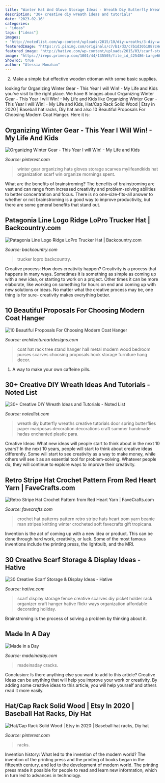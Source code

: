 ```yaml
---
title: "Winter Hat And Glove Storage Ideas - Wreath Diy Butterfly Wreaths Creative Tutorials Door Spring Butterflies Paper Mariposas Decoration Decorations Craft Summer Handmade Hadas Enchanted Plastic Para"
description: "30+ creative diy wreath ideas and tutorials"
date: "2023-02-16"
categories:
- "ideas"
tags: ["ideas"]
images:
- "http://notedlist.com/wp-content/uploads/2015/10/diy-wreaths/3-diy-wreath-ideas-and-tutorials.jpg"
featuredImage: "https://i.pinimg.com/originals/c7/b1/d3/c7b1d30b1887c4d91d427902300f1c59.jpg"
featured_image: "http://hative.com/wp-content/uploads/2015/03/scarf-storage-ideas/12-creative-scarf-storage-and-display-ideas.jpg"
image: "https://irepo.primecp.com/1001/44/135505/file_id_425486-Large600.jpg?v=425486"
ShowToc: true
author: "Alessia Monahan"
---
```



2. Make a simple but effective wooden ottoman with some basic supplies.

	

		
looking for Organizing Winter Gear - This Year I will Win! - My Life and Kids you've visit to the right place. We have 8 Images about Organizing Winter Gear - This Year I will Win! - My Life and Kids like Organizing Winter Gear - This Year I will Win! - My Life and Kids, Hat/Cap Rack Solid Wood | Etsy in 2020 | Baseball hat racks, Diy hat and also 10 Beautiful Proposals For Choosing Modern Coat Hanger. Here it is:
		
    
## Organizing Winter Gear - This Year I Will Win! - My Life And Kids

<img loading=lazy src="https://i.pinimg.com/originals/c7/b1/d3/c7b1d30b1887c4d91d427902300f1c59.jpg" onerror="this.onerror=null;this.src='https://tse3.mm.bing.net/th?id=OIP.1PL0llMPJCxVmtrJsX_J6gHaLM&amp;pid=15.1';" alt="Organizing Winter Gear - This Year I will Win! - My Life and Kids">

_Source: pinterest.com_

>winter gear organizing hats gloves storage scarves mylifeandkids hat organization scarf win organize mornings spent. 

	

What are the benefits of brainstroming?
The benefits of brainstroming are vast and can range from increased creativity and problem-solving abilities to better concentration and focus. There is no one-size-fits-all answer to whether or not brainstroming is a good way to improve productivity, but there are some general benefits that stand out.

    
## Patagonia Line Logo Ridge LoPro Trucker Hat | Backcountry.com

<img loading=lazy src="https://content.backcountry.com/images/items/1200/PAT/PAT02WL/SGKH.jpg" onerror="this.onerror=null;this.src='https://tse3.mm.bing.net/th?id=OIP.5ZlXqJ3vKhFan6gZC7Sr6gHaHa&amp;pid=15.1';" alt="Patagonia Line Logo Ridge LoPro Trucker Hat | Backcountry.com">

_Source: backcountry.com_

>trucker lopro backcountry. 

	

Creative process: How does creativity happen?
Creativity is a process that happens in many ways. Sometimes it is something as simple as coming up with a new idea, or starting to work on a project. Other times it can be more elaborate, like working on something for hours on end and coming up with new solutions or ideas. No matter what the creative process may be, one thing is for sure- creativity makes everything better.

    
## 10 Beautiful Proposals For Choosing Modern Coat Hanger

<img loading=lazy src="http://www.architectureartdesigns.com/wp-content/uploads/2016/07/9-57-630x900.jpg" onerror="this.onerror=null;this.src='https://tse2.mm.bing.net/th?id=OIP.u-ck8uQdo7H4sfWRiD9dcAHaKl&amp;pid=15.1';" alt="10 Beautiful Proposals For Choosing Modern Coat Hanger">

_Source: architectureartdesigns.com_

>coat hat rack tree stand hanger hall metal modern wood bedroom purses scarves choosing proposals hook storage furniture hang decor. 

	

1. A way to make your own caffeine pills.

    
## 30+ Creative DIY Wreath Ideas And Tutorials - Noted List

<img loading=lazy src="http://notedlist.com/wp-content/uploads/2015/10/diy-wreaths/3-diy-wreath-ideas-and-tutorials.jpg" onerror="this.onerror=null;this.src='https://tse4.mm.bing.net/th?id=OIP.zbEyhuOdzVGpWut044khUgHaLE&amp;pid=15.1';" alt="30+ Creative DIY Wreath Ideas and Tutorials - Noted List">

_Source: notedlist.com_

>wreath diy butterfly wreaths creative tutorials door spring butterflies paper mariposas decoration decorations craft summer handmade hadas enchanted plastic para. 

	

Creative Ideas: What new ideas will people start to think about in the next 10 years?
In the next 10 years, people will start to think about creative ideas differently. Some will start to see creativity as a way to make money, while others will see it as an essential tool for problem-solving. Whatever people do, they will continue to explore ways to improve their creativity.

    
## Retro Stripe Hat Crochet Pattern From Red Heart Yarn | FaveCrafts.com

<img loading=lazy src="https://irepo.primecp.com/1001/44/135505/file_id_425486-Large600.jpg?v=425486" onerror="this.onerror=null;this.src='https://tse3.mm.bing.net/th?id=OIP.Fge54BuFc2uVeqm4crJiDQHaId&amp;pid=15.1';" alt="Retro Stripe Hat Crochet Pattern from Red Heart Yarn | FaveCrafts.com">

_Source: favecrafts.com_

>crochet hat patterns pattern retro stripe hats heart pom yarn beanie man stripes knitting winter crocheted soft favecrafts gift tropicana. 

	

Invention is the act of coming up with a new idea or product. This can be done through hard work, creativity, or luck. Some of the most famous inventions include the printing press, the lightbulb, and the MRI.

    
## 30 Creative Scarf Storage &amp; Display Ideas - Hative

<img loading=lazy src="http://hative.com/wp-content/uploads/2015/03/scarf-storage-ideas/12-creative-scarf-storage-and-display-ideas.jpg" onerror="this.onerror=null;this.src='https://tse2.mm.bing.net/th?id=OIP.3Ur6d2t7CqYFuvTA_ughpAHaLT&amp;pid=15.1';" alt="30 Creative Scarf Storage &amp; Display Ideas - Hative">

_Source: hative.com_

>scarf display storage fence creative scarves diy picket holder rack organizer craft hanger hative flickr ways organization affordable decorating holiday. 

	

Brainstroming is the process of solving a problem by thinking about it.

    
## Made In A Day

<img loading=lazy src="https://madeinaday.com/wp-content/uploads/2020/05/Wave-home.jpg" onerror="this.onerror=null;this.src='https://tse1.mm.bing.net/th?id=OIP.PeLuTcnM_qR4m6mmyIdBvgHaLH&amp;pid=15.1';" alt="Made in a Day">

_Source: madeinaday.com_

>madeinaday cracks. 

	

Conclusion: Is there anything else you want to add to this article?
Creative Ideas can be anything that will help you improve your work or creativity. By adding some creative ideas to this article, you will help yourself and others read it more easily.

    
## Hat/Cap Rack Solid Wood | Etsy In 2020 | Baseball Hat Racks, Diy Hat

<img loading=lazy src="https://i.pinimg.com/originals/96/90/0f/96900fb08980360ec36463f321b28dc8.jpg" onerror="this.onerror=null;this.src='https://tse4.mm.bing.net/th?id=OIP.RXociONaMAFK7MUHX0ol1gHaJ4&amp;pid=15.1';" alt="Hat/Cap Rack Solid Wood | Etsy in 2020 | Baseball hat racks, Diy hat">

_Source: pinterest.com_

>racks. 

	

Invention history: What led to the invention of the modern world?
The invention of the printing press and the printing of books began in the fifteenth century, and led to the development of modern world. The printing press made it possible for people to read and learn new information, which in turn led to advances in technology.

